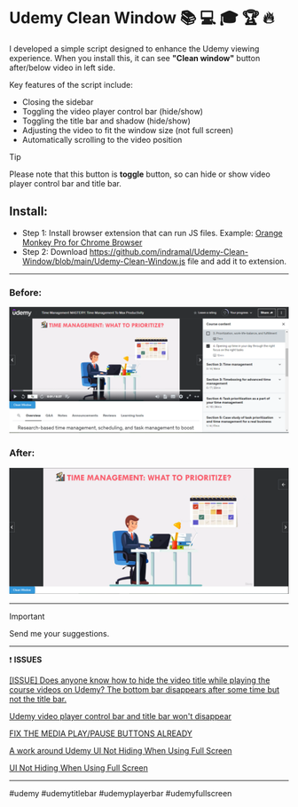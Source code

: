 # Udemy Clean Window :books: :computer: :mortar_board: :trophy: :fire:

I developed a simple script designed to enhance the Udemy viewing experience. When you install this, it can see **"Clean window"** button after/below video in left side.

Key features of the script include:
- Closing the sidebar
- Toggling the video player control bar (hide/show)
- Toggling the title bar and shadow (hide/show)
- Adjusting the video to fit the window size (not full screen)
- Automatically scrolling to the video position

> [!TIP]
> Please note that this button is **toggle** button, so can hide or show video player control bar and title bar.

## Install:

- Step 1: Install browser extension that can run JS files. Example: [Orange Monkey Pro for Chrome Browser](https://chromewebstore.google.com/detail/orangemonkey-pro/ggdmdoodcfamjggeigifpjfnnjfbland?hl=en "Orange Monkey Pro for Chrome")
- Step 2: Download https://github.com/indramal/Udemy-Clean-Window/blob/main/Udemy-Clean-Window.js file and add it to extension. 

------------

### Before:

![Before Clean Window.](https://github.com/indramal/Udemy-Clean-Window/blob/main/beforeclean.PNG)

### After: 

![After Clean Window.](https://github.com/indramal/Udemy-Clean-Window/blob/main/afterclean.PNG)

------------

> [!IMPORTANT]
> Send me your suggestions. 

------------

:exclamation: **ISSUES**

[[ISSUE] Does anyone know how to hide the video title while playing the course videos on Udemy? The bottom bar disappears after some time but not the title bar.](https://www.reddit.com/r/Udemy/comments/dw7dc2/issue_does_anyone_know_how_to_hide_the_video/ "[ISSUE] Does anyone know how to hide the video title while playing the course videos on Udemy? The bottom bar disappears after some time but not the title bar.")

[Udemy video player control bar and title bar won't disappear](https://www.reddit.com/r/Udemy/comments/1d8w9sv/udemy_video_player_control_bar_and_title_bar_wont/ "Udemy video player control bar and title bar won't disappear")

[FIX THE MEDIA PLAY/PAUSE BUTTONS ALREADY](https://www.reddit.com/r/Udemy/comments/jc0qmy/fix_the_media_playpause_buttons_already/ "FIX THE MEDIA PLAY/PAUSE BUTTONS ALREADY")

[A work around Udemy UI Not Hiding When Using Full Screen](https://www.reddit.com/r/Udemy/comments/1e3r4mg/a_work_around_udemy_ui_not_hiding_when_using_full/?utm_source=share&utm_medium=web3x&utm_name=web3xcss&utm_term=1&utm_content=share_button)

[UI Not Hiding When Using Full Screen](https://www.reddit.com/r/Udemy/comments/1csqa7i/comment/lelvxim/?utm_source=share&utm_medium=web3x&utm_name=web3xcss&utm_term=1&utm_content=share_button)

------------

#udemy #udemytitlebar #udemyplayerbar #udemyfullscreen
